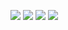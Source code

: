 ![](https://github.com/Astralic62/astralic62/assets/140242928/ebe760ef-6f1d-4fc7-aa02-94e37e1258f2)
![](https://github.com/ahsrua/ahsrua/assets/140242928/9d0d9f1d-335b-4938-9091-4449230301c6)
![](https://github.com/ahsrua/ahsrua/assets/140242928/c73eb108-9caa-45a6-ada3-c22424f6f050)
![](https://github.com/ahsrua/ahsrua/assets/140242928/271ecad9-4c6e-4278-9fb2-f74931cbde61)
